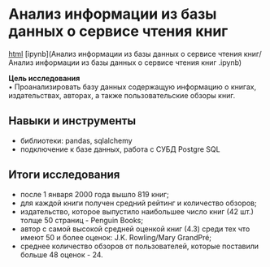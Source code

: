 # Анализ информации из базы данных о сервисе чтения книг

[html](https://github.com/Lud2022/Portfolio/blob/main/%D0%90%D0%BD%D0%B0%D0%BB%D0%B8%D0%B7%20%D0%B8%D0%BD%D1%84%D0%BE%D1%80%D0%BC%D0%B0%D1%86%D0%B8%D0%B8%20%D0%B8%D0%B7%20%D0%B1%D0%B0%D0%B7%D1%8B%20%D0%B4%D0%B0%D0%BD%D0%BD%D1%8B%D1%85%20%D0%BE%20%D1%81%D0%B5%D1%80%D0%B2%D0%B8%D1%81%D0%B5%20%D1%87%D1%82%D0%B5%D0%BD%D0%B8%D1%8F%20%D0%BA%D0%BD%D0%B8%D0%B3/%D0%90%D0%BD%D0%B0%D0%BB%D0%B8%D0%B7%20%D0%B8%D0%BD%D1%84%D0%BE%D1%80%D0%BC%D0%B0%D1%86%D0%B8%D0%B8%20%D0%B8%D0%B7%20%D0%B1%D0%B0%D0%B7%D1%8B%20%D0%B4%D0%B0%D0%BD%D0%BD%D1%8B%D1%85%20%D0%BE%20%D1%81%D0%B5%D1%80%D0%B2%D0%B8%D1%81%D0%B5%20%D1%87%D1%82%D0%B5%D0%BD%D0%B8%D1%8F%20%D0%BA%D0%BD%D0%B8%D0%B3%20.html)   [ipynb](Анализ информации из базы данных о сервисе чтения книг/Анализ информации из базы данных о сервисе чтения книг .ipynb)

 
**Цель исследования** <br/>
•	Проанализировать базу данных содержащую информацию о книгах, издательствах, авторах, а также пользовательские обзоры книг. <br/>

## Навыки и инструменты
- библиотеки: pandas, sqlalchemy
- подключение к базе данных, работа с СУБД Postgre SQL
  
## Итоги исследования

- после 1 января 2000 года вышло 819 книг;
- для каждой книги получен средний рейтинг и количество обзоров;
- издательство, которое выпустило наибольшее число книг (42 шт.) толще 50 страниц - Penguin Books;
- автор с самой высокой средней оценкой книг (4.3) среди тех что имеют 50 и более оценок: J.K. Rowling/Mary GrandPré;
- среднее количество обзоров от пользователей, которые поставили больше 48 оценок - 24.
